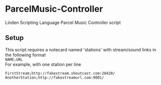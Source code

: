 # ParcelMusic-Controller
Linden Scripting Language Parcel Music Controller script


## Setup
This script requires a notecard named 'stations' with stream/sound links in the following format  
`NAME;URL`  
For example, with one station per line  
```
FirstStream;http://fakestream.shoutcast.com:20420/  
AnotherStation;http://fakestreamurl.com:9001/  
```
